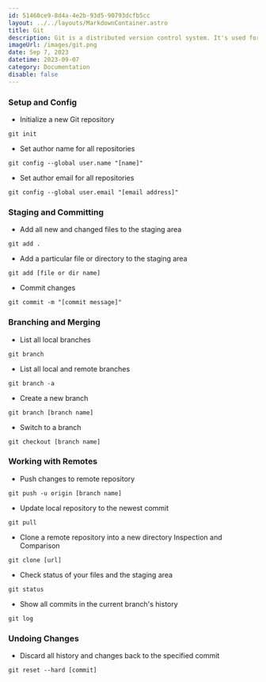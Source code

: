```yaml
---
id: 51460ce9-8d4a-4e2b-93d5-90793dcfb5cc
layout: ../../layouts/MarkdownContainer.astro
title: Git
description: Git is a distributed version control system. It's used for tracking changes in source code during software development, enabling multiple developers to work on the same project simultaneously without overwriting each other's work.
imageUrl: /images/git.png
date: Sep 7, 2023
datetime: 2023-09-07
category: Documentation
disable: false
---
```


### Setup and Config

- Initialize a new Git repository

```
git init
```

- Set author name for all repositories

```
git config --global user.name "[name]"
```

- Set author email for all repositories

```
git config --global user.email "[email address]"
```

### Staging and Committing

- Add all new and changed files to the staging area

```
git add .
```

- Add a particular file or directory to the staging area

```
git add [file or dir name]
```

- Commit changes

```
git commit -m "[commit message]"
```

### Branching and Merging

- List all local branches

```
git branch
```

- List all local and remote branches

```
git branch -a
```

- Create a new branch

```
git branch [branch name]
```

- Switch to a branch

```
git checkout [branch name]
```

### Working with Remotes

- Push changes to remote repository

```
git push -u origin [branch name]
```

- Update local repository to the newest commit

```
git pull
```

- Clone a remote repository into a new directory Inspection and Comparison

```
git clone [url]
```

- Check status of your files and the staging area

```
git status
```

- Show all commits in the current branch's history

```
git log
```

### Undoing Changes

- Discard all history and changes back to the specified commit

```
git reset --hard [commit]
```
